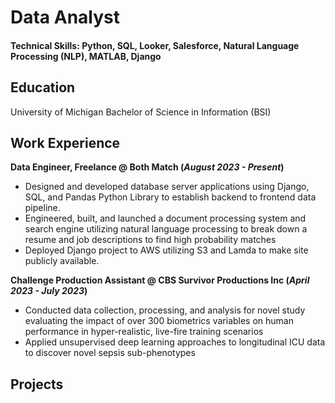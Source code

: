 # Data Analyst 

#### Technical Skills: Python, SQL, Looker, Salesforce, Natural Language Processing (NLP), MATLAB, Django

## Education
University of Michigan
Bachelor of Science in Information (BSI)

## Work Experience
**Data Engineer, Freelance @ Both Match (_August 2023 - Present_)**
- Designed and developed database server applications using Django, SQL, and Pandas Python Library to establish backend to frontend data pipeline.
- Engineered, built, and launched a document processing system and search engine utilizing natural language processing to break down a resume and job descriptions to find high probability matches
- Deployed Django project to AWS utilizing S3 and Lamda to make site publicly available.

**Challenge Production Assistant @ CBS Survivor Productions Inc (_April 2023 - July 2023_)**
- Conducted data collection, processing, and analysis for novel study evaluating the impact of over 300 biometrics variables on human performance in hyper-realistic, live-fire training scenarios
- Applied unsupervised deep learning approaches to longitudinal ICU data to discover novel sepsis sub-phenotypes

## Projects
